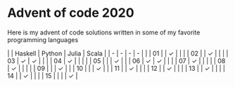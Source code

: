 # Advent of code 2020

Here is my advent of code solutions written in some of my favorite programming languages


|    | Haskell  | Python   | Julia  | Scala |
| -  | -        | -        | -      |       |
| 01 |          | ✓        |        |       |
| 02 |          | ✓        |        |       |
| 03 | ✓        | ✓        |        |       |
| 04 | ✓        |          |        |       |
| 05 |          |          | ✓      |       |
| 06 | ✓        | ✓        |        |       |
| 07 | ✓        |          |        |       |
| 08 | ✓        |          |        |       |
| 09 |          |          | ✓      |       |
| 10 |          |          | ✓      |       |
| 11 |          | ✓        |        |       |
| 12 |          | ✓        |        |       |
| 13 |          | ✓        |        |       |
| 14 |          | ✓        |        |       |
| 15 |          |          |        |  ✓    |
